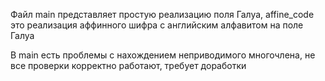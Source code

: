 Файл main представляет простую реализацию поля Галуа, 
affine_code это реализация аффинного шифра с английским алфавитом на поле Галуа

В main есть проблемы с нахождением неприводимого многочлена, не все проверки корректно работают, требует доработки